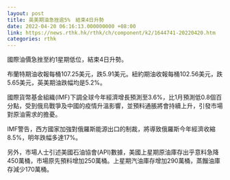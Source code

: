 ```yaml
---
layout: post
title: 英美期油急挫逾5%　結束4日升勢
date: 2022-04-20 06:16:13.000000000 +08:00
link: https://news.rthk.hk/rthk/ch/component/k2/1644741-20220420.htm
categories: rthk
---
```


國際油價急挫至約1星期低位，結束4日升勢。

布蘭特期油收報每桶107.25美元，跌5.91美元。紐約期油收報每桶102.56美元，跌5.65美元，英美期油跌幅均是5.2%。

國際貨幣基金組織(IMF)下調全球今年經濟增長預測至3.6%，比1月預測低0.8個百分點，受到俄烏戰爭及中國的疫情升溫影響，並預料通脹將會持續上升，引發市場對原油需求的擔憂。

IMF警告，西方國家加強對俄羅斯能源出口的制裁，將導致俄羅斯今年經濟收縮8.5%，明年跌幅多達17%。

另外，市場人士引述美國石油協會(API)數據，美國上星期原油庫存出乎意料急降450萬桶，市場原先預料增加250萬桶。上星期汽油庫存增加290萬桶，蒸餾油庫存減少170萬桶。
